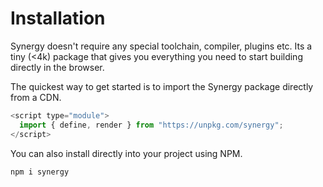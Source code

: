 # Installation

Synergy doesn't require any special toolchain, compiler, plugins etc. Its a tiny \(&lt;4k\) package that gives you everything you need to start building directly in the browser.

The quickest way to get started is to import the Synergy package directly from a CDN.

```javascript
<script type="module">
  import { define, render } from "https://unpkg.com/synergy";
</script>
```

You can also install directly into your project using NPM.

```bash
npm i synergy
```

